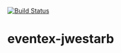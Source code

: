[![Build Status](https://travis-ci.org/jwestarb/eventex-jwestarb.svg?branch=master)](https://travis-ci.org/jwestarb/eventex-jwestarb)

# eventex-jwestarb
